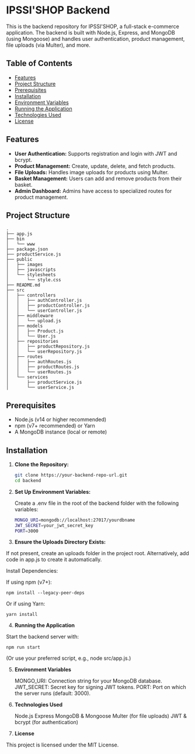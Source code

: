 # IPSSI'SHOP Backend

This is the backend repository for IPSSI'SHOP, a full-stack e-commerce application. The backend is built with Node.js, Express, and MongoDB (using Mongoose) and handles user authentication, product management, file uploads (via Multer), and more.

## Table of Contents

- [Features](#features)
- [Project Structure](#project-structure)
- [Prerequisites](#prerequisites)
- [Installation](#installation)
- [Environment Variables](#environment-variables)
- [Running the Application](#running-the-application)
- [Technologies Used](#technologies-used)
- [License](#license)

## Features

- **User Authentication:** Supports registration and login with JWT and bcrypt.
- **Product Management:** Create, update, delete, and fetch products.
- **File Uploads:** Handles image uploads for products using Multer.
- **Basket Management:** Users can add and remove products from their basket.
- **Admin Dashboard:** Admins have access to specialized routes for product management.

## Project Structure

  
    .
    ├── app.js
    ├── bin
    │   └── www
    ├── package.json
    ├── productService.js
    ├── public
    │   ├── images
    │   ├── javascripts
    │   └── stylesheets
    │       └── style.css
    ├── README.md
    ├── src
    │   ├── controllers
    │   │   ├── authController.js
    │   │   ├── productController.js
    │   │   └── userController.js
    │   ├── middleware
    │   │   └── upload.js
    │   ├── models
    │   │   ├── Product.js
    │   │   └── User.js
    │   ├── repositories
    │   │   ├── productRepository.js
    │   │   └── userRepository.js
    │   ├── routes
    │   │   ├── authRoutes.js
    │   │   ├── productRoutes.js
    │   │   └── userRoutes.js
    │   └── services
    │       ├── productService.js
    │       └── userService.js


## Prerequisites

- Node.js (v14 or higher recommended)
- npm (v7+ recommended) or Yarn
- A MongoDB instance (local or remote)

## Installation

1. **Clone the Repository:**

   ```bash
   git clone https://your-backend-repo-url.git
   cd backend

2. **Set Up Environment Variables:**

    Create a .env file in the root of the backend folder with the following variables:

    ```bash
    MONGO_URI=mongodb://localhost:27017/yourdbname
    JWT_SECRET=your_jwt_secret_key
    PORT=3000

3. **Ensure the Uploads Directory Exists:**

If not present, create an uploads folder in the project root. Alternatively, add code in app.js to create it automatically.

Install Dependencies:

If using npm (v7+):

    npm install --legacy-peer-deps

Or if using Yarn:

    yarn install

4. **Running the Application**

Start the backend server with:

    npm run start

(Or use your preferred script, e.g., node src/app.js.)

5. **Environment Variables**

    MONGO_URI: Connection string for your MongoDB database.
    JWT_SECRET: Secret key for signing JWT tokens.
    PORT: Port on which the server runs (default: 3000).

6. **Technologies Used**

    Node.js
    Express
    MongoDB & Mongoose
    Multer (for file uploads)
    JWT & bcrypt (for authentication)

7. **License**

This project is licensed under the MIT License.